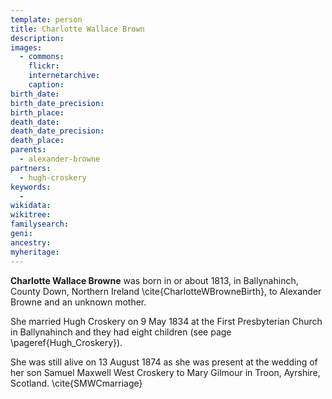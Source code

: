 ```yaml
---
template: person
title: Charlotte Wallace Brown
description:
images:
  - commons: 
    flickr: 
    internetarchive: 
    caption: 
birth_date: 
birth_date_precision: 
birth_place: 
death_date: 
death_date_precision: 
death_place: 
parents:
  - alexander-browne
partners:
  - hugh-croskery
keywords:
  - 
wikidata: 
wikitree: 
familysearch: 
geni: 
ancestry: 
myheritage: 
---
```


**Charlotte Wallace Browne** was born in or about 1813, in Ballynahinch, County Down, Northern Ireland \cite{CharlotteWBrowneBirth}, to Alexander Browne and an unknown mother.

She married Hugh Croskery on 9 May 1834 at the First Presbyterian Church in Ballynahinch and they had eight children (see page \pageref{Hugh_Croskery}).

She was still alive on 13 August 1874 as she was present at the wedding of her son Samuel Maxwell West Croskery to Mary Gilmour in Troon, Ayrshire, Scotland. \cite{SMWCmarriage}
